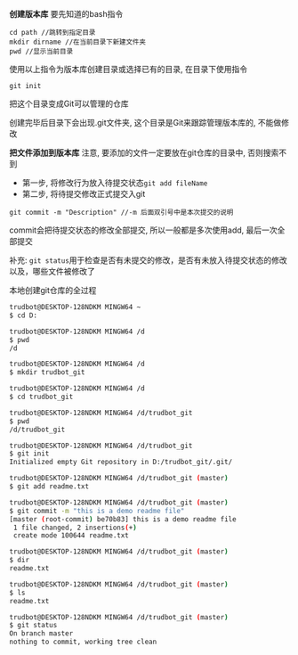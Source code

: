 **创建版本库**
要先知道的bash指令
```
cd path //跳转到指定目录
mkdir dirname //在当前目录下新建文件夹
pwd //显示当前目录
```
使用以上指令为版本库创建目录或选择已有的目录, 
在目录下使用指令
```
git init
```
把这个目录变成Git可以管理的仓库

创建完毕后目录下会出现.git文件夹, 这个目录是Git来跟踪管理版本库的, 不能做修改


**把文件添加到版本库**
注意, 要添加的文件一定要放在git仓库的目录中, 否则搜索不到

* 第一步,  将修改行为放入待提交状态```git add fileName```
* 第二步, 将待提交修改正式提交入git
```
git commit -m "Description" //-m 后面双引号中是本次提交的说明
```

commit会把待提交状态的修改全部提交, 所以一般都是多次使用add, 最后一次全部提交

补充: ```git status```用于检查是否有未提交的修改，是否有未放入待提交状态的修改以及，哪些文件被修改了

本地创建git仓库的全过程
```bash
trudbot@DESKTOP-128NDKM MINGW64 ~
$ cd D:

trudbot@DESKTOP-128NDKM MINGW64 /d
$ pwd
/d

trudbot@DESKTOP-128NDKM MINGW64 /d
$ mkdir trudbot_git

trudbot@DESKTOP-128NDKM MINGW64 /d
$ cd trudbot_git

trudbot@DESKTOP-128NDKM MINGW64 /d/trudbot_git
$ pwd
/d/trudbot_git

trudbot@DESKTOP-128NDKM MINGW64 /d/trudbot_git
$ git init
Initialized empty Git repository in D:/trudbot_git/.git/

trudbot@DESKTOP-128NDKM MINGW64 /d/trudbot_git (master)
$ git add readme.txt

trudbot@DESKTOP-128NDKM MINGW64 /d/trudbot_git (master)
$ git commit -m "this is a demo readme file"
[master (root-commit) be70b83] this is a demo readme file
 1 file changed, 2 insertions(+)
 create mode 100644 readme.txt

trudbot@DESKTOP-128NDKM MINGW64 /d/trudbot_git (master)
$ dir
readme.txt

trudbot@DESKTOP-128NDKM MINGW64 /d/trudbot_git (master)
$ ls
readme.txt

trudbot@DESKTOP-128NDKM MINGW64 /d/trudbot_git (master)
$ git status
On branch master
nothing to commit, working tree clean
```